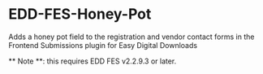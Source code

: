 EDD-FES-Honey-Pot
=================

Adds a honey pot field to the registration and vendor contact forms in the Frontend Submissions plugin for Easy Digital Downloads

** Note **: this requires EDD FES v2.2.9.3 or later.
